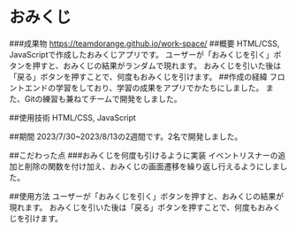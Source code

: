# おみくじ
###成果物
https://teamdorange.github.io/work-space/
##概要
HTML/CSS, JavaScriptで作成したおみくじアプリです。
ユーザーが「おみくじを引く」ボタンを押すと、おみくじの結果がランダムで現れます。
おみくじを引いた後は「戻る」ボタンを押すことで、何度もおみくじを引けます。
##作成の経緯
フロントエンドの学習をしており、学習の成果をアプリでかたちにしました。
また、Gitの練習も兼ねてチームで開発をしました。

##使用技術
HTML/CSS, JavaScript

##期間
2023/7/30~2023/8/13の2週間です。2名で開発しました。

##こだわった点
###おみくじを何度も引けるように実装
イベントリスナーの追加と削除の関数を付け加え、おみくじの画面遷移を繰り返し行えるようにしました。

##使用方法
ユーザーが「おみくじを引く」ボタンを押すと、おみくじの結果が現れます。
おみくじを引いた後は「戻る」ボタンを押すことで、何度もおみくじを引けます。


